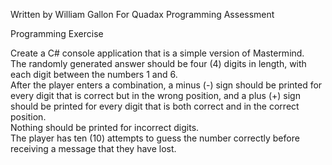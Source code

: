 Written by William Gallon
For Quadax Programming Assessment

Programming Exercise

Create a C# console application that is a simple version of Mastermind.  
The randomly generated answer should be four (4) digits in length, with each digit between the numbers 1 and 6.  
After the player enters a combination, a minus (-) sign should be printed for every digit that is correct but in the wrong position, and a plus (+) sign should be printed for every digit that is both correct and in the correct position.  
Nothing should be printed for incorrect digits.  
The player has ten (10) attempts to guess the number correctly before receiving a message that they have lost.

